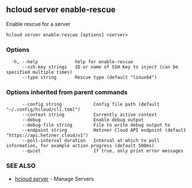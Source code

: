 ## hcloud server enable-rescue

Enable rescue for a server

```
hcloud server enable-rescue [options] <server>
```

### Options

```
  -h, --help              help for enable-rescue
      --ssh-key strings   ID or name of SSH Key to inject (can be specified multiple times)
      --type string       Rescue type (default "linux64")
```

### Options inherited from parent commands

```
      --config string            Config file path (default "~/.config/hcloud/cli.toml")
      --context string           Currently active context
      --debug                    Enable debug output
      --debug-file string        File to write debug output to
      --endpoint string          Hetzner Cloud API endpoint (default "https://api.hetzner.cloud/v1")
      --poll-interval duration   Interval at which to poll information, for example action progress (default 500ms)
      --quiet                    If true, only print error messages
```

### SEE ALSO

* [hcloud server](hcloud_server.md)	 - Manage Servers
